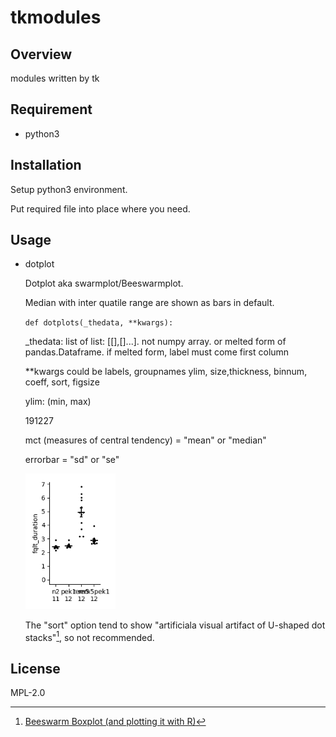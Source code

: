 # tkmodules

## Overview

modules written by tk

## Requirement
- python3


## Installation
Setup python3 environment.

Put required file into place where you need.


## Usage
- dotplot

    Dotplot aka swarmplot/Beeswarmplot. 
    
    Median with inter quatile range are shown as bars in default.
    
    `def dotplots(_thedata, **kwargs):`

    _thedata: list of list: [[],[]...]. not numpy array. or melted form of pandas.Dataframe. if melted form, label must come first column

    **kwargs could be labels, groupnames ylim, size,thickness, binnum, coeff, sort, figsize

    ylim: (min, max)    
    
    191227 
    
    mct (measures of central tendency) = "mean" or "median"
    
    errorbar = "sd" or "se"


    <img src= "images/dotplot.png" width="30%" >

    The "sort" option tend to show "artificiala visual artifact of U-shaped dot stacks"[^dotref1], so not recommended.


[^dotref1]: [Beeswarm Boxplot (and plotting it with R)](https://www.r-statistics.com/2011/03/beeswarm-boxplot-and-plotting-it-with-r/)

<!-- 
## Note
## Features 
## Author 

## Reference
-->

## License
MPL-2.0
